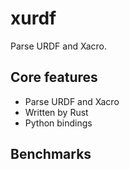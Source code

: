 # xurdf

Parse URDF and Xacro.

## Core features

* Parse URDF and Xacro
* Written by Rust
* Python bindings

## Benchmarks
